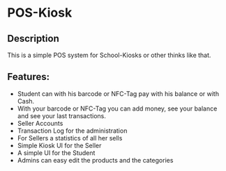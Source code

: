 # POS-Kiosk
## Description
This is a simple POS system for School-Kiosks or other thinks like that.

## Features:
- Student can with his barcode or NFC-Tag pay with his balance or with Cash.
- With your barcode or NFC-Tag you can add money, see your balance and see your last transactions.
- Seller Accounts
- Transaction Log for the administration
- For Sellers a statistics of all her sells
- Simple Kiosk UI for the Seller
- A simple UI for the Student
- Admins can easy edit the products and the categories
